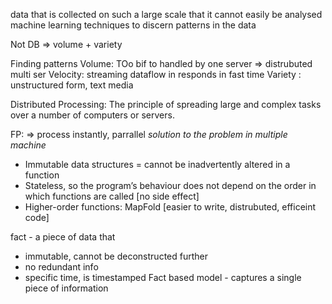 data that is collected on such a large scale that it cannot easily be analysed
machine learning techniques to discern patterns in the data

Not DB => volume + variety

Finding patterns
Volume: TOo bif to handled by one server => distrubuted multi ser
Velocity: streaming dataflow in responds in fast time
Variety :  unstructured form, text media

Distributed Processing: The principle of spreading large and complex tasks over a number of computers or servers.

FP: => process instantly, parrallel
_solution to the problem in multiple machine_
- Immutable data structures = cannot be inadvertently altered in a function
- Stateless, so the program’s behaviour does not depend on the order in which functions are called    [no side effect]
- Higher-order functions: MapFold [easier to write, distrubuted, efficeint code]

fact - a piece of data that 
-  immutable, cannot be deconstructed further
- no redundant info
- specific time, is timestamped
Fact based model - captures a single piece of information



